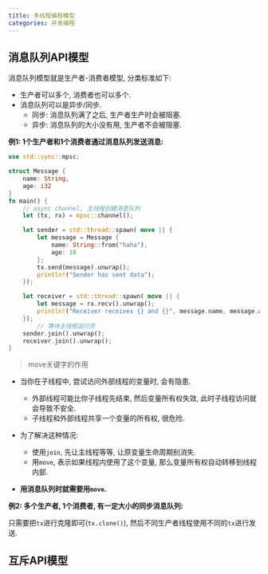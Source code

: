 ```yaml
---
title: 多线程编程模型
categories: 并发编程
---
```




## 消息队列API模型

消息队列模型就是生产者-消费者模型, 分类标准如下:

* 生产者可以多个, 消费者也可以多个.
* 消息队列可以是异步/同步.
  * 同步: 消息队列满了之后, 生产者生产时会被阻塞.
  * 异步: 消息队列的大小没有用, 生产者不会被阻塞.

**例1: 1个生产者和1个消费者通过消息队列发送消息:**

```rust
use std::sync::mpsc;

struct Message {
    name: String,
    age: i32
}
fn main() {
    // async channel, 主线程创建消息队列
    let (tx, rx) = mpsc::channel();

    let sender = std::thread::spawn( move || {
        let message = Message {
            name: String::from("haha"),
            age: 18
        };
        tx.send(message).unwrap();
        println!("Sender has sent data");
    });

    let receiver = std::thread::spawn( move || {
        let message = rx.recv().unwrap();
        println!("Receiver receives {} and {}", message.name, message.age);
    });
		// 等待主线程运行完
    sender.join().unwrap();
    receiver.join().unwrap();
}
```

> move关键字的作用

* 当你在子线程中, 尝试访问外部线程的变量时, 会有隐患.

  * 外部线程可能比你子线程先结束, 然后变量所有权失效, 此时子线程访问就会导致不安全.
  * 子线程和外部线程共享一个变量的所有权, 很危险.

* 为了解决这种情况:
  * 使用`join`, 先让主线程等等, 让原变量生命周期别消失.
  * 用`move`, 表示如果线程内使用了这个变量, 那么变量所有权自动转移到线程内部.
* **用消息队列时就需要用`move`.**



**例2: 多个生产者, 1个消费者, 有一定大小的同步消息队列:**

只需要把`tx`进行克隆即可(`tx.clone()`), 然后不同生产者线程使用不同的`tx`进行发送.

  

## 互斥API模型



